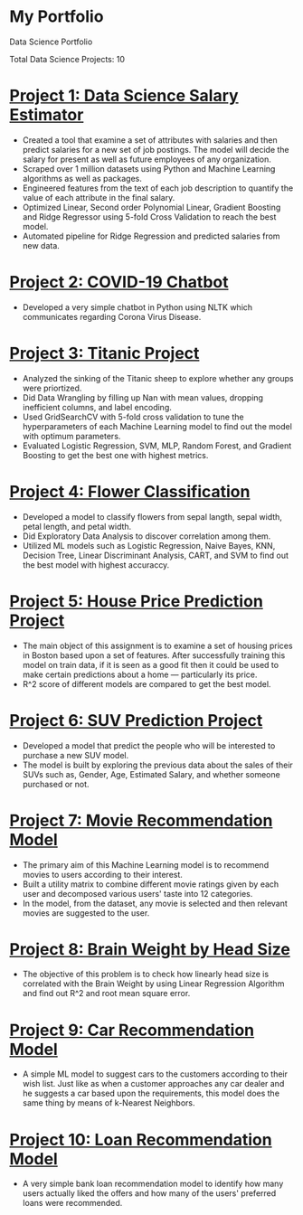 # My Portfolio
Data Science Portfolio

Total Data Science Projects: 10

# [Project 1: Data Science Salary Estimator](https://github.com/maulik-vyas/SalaryPredictionProject) 
* Created a tool that examine a set of attributes with salaries and then predict salaries for a new set of job postings. The model will   decide the salary for present as well as future employees of any organization.
* Scraped over 1 million datasets using Python and Machine Learning algorithms as well as packages.
* Engineered features from the text of each job description to quantify the value of each attribute in the final salary. 
* Optimized Linear, Second order Polynomial Linear, Gradient Boosting and Ridge Regressor using 5-fold Cross Validation to reach the       best model. 
* Automated pipeline for Ridge Regression and predicted salaries from new data.

# [Project 2: COVID-19 Chatbot](https://github.com/maulik-vyas/COVID-19-Chatbot) 
* Developed a very simple chatbot in Python using NLTK which communicates regarding Corona Virus Disease.

# [Project 3: Titanic Project](https://github.com/maulik-vyas/Titanic-Project)
* Analyzed the sinking of the Titanic sheep to explore whether any groups were priortized.
* Did Data Wrangling by filling up Nan with mean values, dropping inefficient columns, and label encoding.
* Used GridSearchCV with 5-fold cross validation to tune the hyperparameters of each Machine Learning model to find out the model with     optimum parameters.
* Evaluated Logistic Regression, SVM, MLP, Random Forest, and Gradient Boosting to get the best one with highest metrics.

# [Project 4: Flower Classification](https://github.com/maulik-vyas/IRIS-Dataset-Project)
* Developed a model to classify flowers from sepal langth, sepal width, petal length, and petal width.
* Did Exploratory Data Analysis to discover correlation among them.
* Utilized ML models such as Logistic Regression, Naive Bayes, KNN, Decision Tree, Linear Discriminant Analysis, CART, and SVM to find     out the best model with highest accuraccy.

# [Project 5: House Price Prediction Project](https://github.com/maulik-vyas/HousePricePredictionProject)
* The main object of this assignment is to examine a set of housing prices in Boston based upon a set of features. After successfully     training this model on train data, if it is seen as a good fit then it could be used to make certain predictions about a home —         particularly its price.
* R^2 score of different models are compared to get the best model.

# [Project 6: SUV Prediction Project](https://github.com/maulik-vyas/SUV-Prediction)
* Developed a model that predict the people who will be interested to purchase a new SUV model.
* The model is built by exploring the previous data about the sales of their SUVs such as, Gender, Age, Estimated Salary, and whether     someone purchased or not.

# [Project 7: Movie Recommendation Model](https://github.com/maulik-vyas/MovieRecommendationModel)
* The primary aim of this Machine Learning model is to recommend movies to users according to their interest. 
* Built a utility matrix to combine different movie ratings given by each user and decomposed various users' taste into 12 categories.
* In the model, from the dataset, any movie is selected and then relevant movies are suggested to the user.

# [Project 8: Brain Weight by Head Size](https://github.com/maulik-vyas/BrainWeightProject)
* The objective of this problem is to check how linearly head size is correlated with the Brain Weight by using Linear Regression         Algorithm and find out R^2 and root mean square error.

# [Project 9: Car Recommendation Model](https://github.com/maulik-vyas/AutomobilesRecommenderModel)
* A simple ML model to suggest cars to the customers according to their wish list. Just like as when a customer approaches any car         dealer and he suggests a car based upon the requirements, this model does the same thing by means of k-Nearest Neighbors.

# [Project 10: Loan Recommendation Model](https://github.com/maulik-vyas/LoanRecommendationModel)
* A very simple bank loan recommendation model to identify how many users actually liked the offers and how many of the users' preferred   loans were recommended. 
